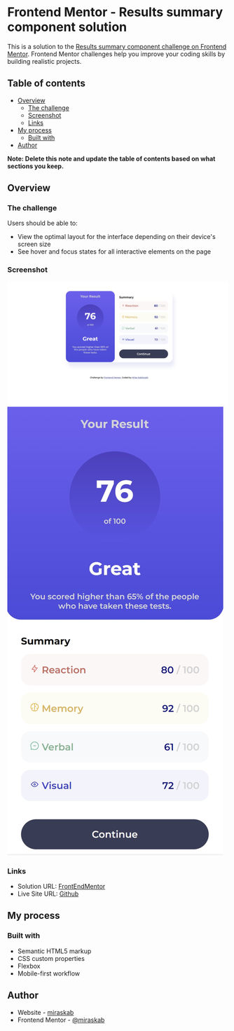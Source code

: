 # Frontend Mentor - Results summary component solution

This is a solution to the [Results summary component challenge on Frontend Mentor](https://www.frontendmentor.io/challenges/results-summary-component-CE_K6s0maV). Frontend Mentor challenges help you improve your coding skills by building realistic projects. 

## Table of contents

- [Overview](#overview)
  - [The challenge](#the-challenge)
  - [Screenshot](#screenshot)
  - [Links](#links)
- [My process](#my-process)
  - [Built with](#built-with)
- [Author](#author)

**Note: Delete this note and update the table of contents based on what sections you keep.**

## Overview

### The challenge

Users should be able to:

- View the optimal layout for the interface depending on their device's screen size
- See hover and focus states for all interactive elements on the page

### Screenshot

![](./screenshot1.jpg)
![](./screenshot2.jpg)


### Links

- Solution URL: [FrontEndMentor](https://www.frontendmentor.io/solutions/result-summary-VPc79-xuZ9)
- Live Site URL: [Github](https://mkab2000.github.io/Result-Summary/)

## My process

### Built with

- Semantic HTML5 markup
- CSS custom properties
- Flexbox
- Mobile-first workflow

## Author

- Website - [miraskab](https://github.com/mkab2000)
- Frontend Mentor - [@miraskab](https://www.frontendmentor.io/profile/miraskab)
